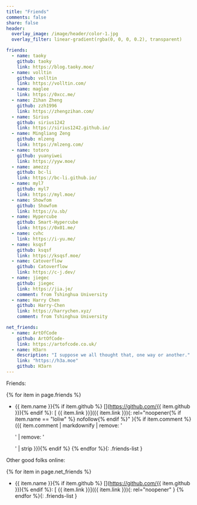 ```yaml
---
title: "Friends"
comments: false
share: false
header:
  overlay_image: /image/header/color-1.jpg
  overlay_filter: linear-gradient(rgba(0, 0, 0, 0.2), transparent)

friends:
  - name: taoky
    github: taoky
    link: https://blog.taoky.moe/
  - name: volltin
    github: volltin
    link: https://volltin.com/
  - name: maglee
    link: https://0xcc.me/
  - name: Zihan Zheng
    github: zzh1996
    link: https://zhengzihan.com/
  - name: Sirius
    github: sirius1242
    link: https://sirius1242.github.io/
  - name: Mingliang Zeng
    github: mlzeng
    link: https://mlzeng.com/
  - name: totoro
    github: yuanyiwei
    link: https://yyw.moe/
  - name: amezzz
    github: bc-li
    link: https://bc-li.github.io/
  - name: myl7
    github: myl7
    link: https://myl.moe/
  - name: Showfom
    github: Showfom
    link: https://u.sb/
  - name: Hypercube
    github: Smart-Hypercube
    link: https://0x01.me/
  - name: cvhc
    link: https://i-yu.me/
  - name: ksqsf
    github: ksqsf
    link: https://ksqsf.moe/
  - name: Catoverflow
    github: Catoverflow
    link: https://c-j.dev/
  - name: jiegec
    github: jiegec
    link: https://jia.je/
    comment: from Tshinghua University
  - name: Harry Chen
    github: Harry-Chen
    link: https://harrychen.xyz/
    comment: from Tshinghua University

net_friends:
  - name: ArtOfCode
    github: ArtOfCode-
    link: https://artofcode.co.uk/
  - name: H3arn
    description: "I suppose we all thought that, one way or another."
    link: "https://h3a.moe"
    github: H3arn
---
```


Friends:

{% for item in page.friends %}
- {{ item.name }}{% if item.github %} [<i class="fab fa-github"></i>](https://github.com/{{ item.github }}){% endif %}\: [<i class="fas fa-globe-americas"></i> {{ item.link }}]({{ item.link }}){: rel="noopener{% if item.name == "loliw" %} nofollow{% endif %}" }{% if item.comment %} ({{ item.comment | markdownify | remove: '<p>' | remove: '</p>' | strip }}){% endif %}
{% endfor %}{: .friends-list }

Other good folks online:

{% for item in page.net_friends %}
- {{ item.name }}{% if item.github %} [<i class="fab fa-github"></i>](https://github.com/{{ item.github }}){% endif %}\: [<i class="fas fa-globe-americas"></i> {{ item.link }}]({{ item.link }}){: rel="noopener" }
{% endfor %}{: .friends-list }

<style>.friends-list { list-style-type: none; padding-left: 1em; }</style>
